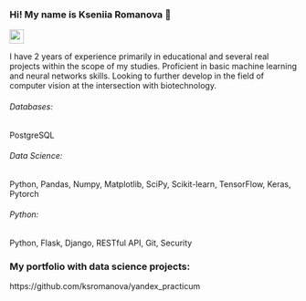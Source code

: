 ### Hi! My name is Kseniia Romanova 👋

<p> <a href="www.linkedin.com/in/ksromanova"><img src="https://img.shields.io/badge/linkedin-%230077B5.svg?&style=for-the-badge&logo=linkedin&logoColor=white" height=25></a> </p>

I have 2 years of experience primarily in educational and several real projects within the scope of my studies. Proficient in basic machine learning and neural networks skills. Looking to further develop in the field of computer vision at the intersection with biotechnology.

###### Databases: 
PostgreSQL

###### Data Science: 
Python, Pandas, Numpy, Matplotlib, SciPy, Scikit-learn, TensorFlow, Keras, Pytorch

###### Python: 
Python, Flask, Django, RESTful API, Git, Security

<h3>My portfolio with data science projects:</h3>
https://github.com/ksromanova/yandex_practicum

